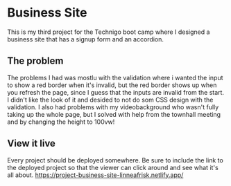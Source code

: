 # Business Site

This is my third project for the Technigo boot camp where I designed a business site that has a signup form and an accordion.

## The problem

The problems I had was mostlu with the validation where i wanted the input to show a red border when it's invalid, but the red border shows up when you refresh the page, since I guess that the inputs are invalid from the start. I didn't like the look of it and desided to not do som CSS design with the validation. I also had problems with my videobackground who wasn't fully taking up the whole page, but I solved with help from the townhall meeting and by changing the height to 100vw!

## View it live
Every project should be deployed somewhere. Be sure to include the link to the deployed project so that the viewer can click around and see what it's all about.
https://project-business-site-linneafrisk.netlify.app/
